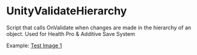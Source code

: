 # UnityValidateHierarchy
Script that calls OnValidate when changes are made in the hierarchy of an object. Used for Health Pro &amp; Additive Save System


Example:
[Test Image 1](https://github.com/AlexMeesters/UnityValidateHierarchy/blob/master/2019-06-18_18-08-56.gif)
